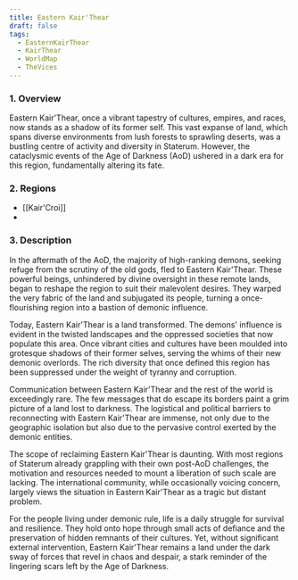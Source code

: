 ```yaml
---
title: Eastern Kair'Thear
draft: false
tags:
  - EasternKairThear
  - KairThear
  - WorldMap
  - TheVices
---
```

### 1. **Overview**

Eastern Kair'Thear, once a vibrant tapestry of cultures, empires, and races, now stands as a shadow of its former self. This vast expanse of land, which spans diverse environments from lush forests to sprawling deserts, was a bustling centre of activity and diversity in Staterum. However, the cataclysmic events of the Age of Darkness (AoD) ushered in a dark era for this region, fundamentally altering its fate.

### 2. **Regions**

- [[Kair'Croi]]
- 

### 3. **Description**

In the aftermath of the AoD, the majority of high-ranking demons, seeking refuge from the scrutiny of the old gods, fled to Eastern Kair'Thear. These powerful beings, unhindered by divine oversight in these remote lands, began to reshape the region to suit their malevolent desires. They warped the very fabric of the land and subjugated its people, turning a once-flourishing region into a bastion of demonic influence.

Today, Eastern Kair'Thear is a land transformed. The demons' influence is evident in the twisted landscapes and the oppressed societies that now populate this area. Once vibrant cities and cultures have been moulded into grotesque shadows of their former selves, serving the whims of their new demonic overlords. The rich diversity that once defined this region has been suppressed under the weight of tyranny and corruption.

Communication between Eastern Kair'Thear and the rest of the world is exceedingly rare. The few messages that do escape its borders paint a grim picture of a land lost to darkness. The logistical and political barriers to reconnecting with Eastern Kair'Thear are immense, not only due to the geographic isolation but also due to the pervasive control exerted by the demonic entities.

The scope of reclaiming Eastern Kair'Thear is daunting. With most regions of Staterum already grappling with their own post-AoD challenges, the motivation and resources needed to mount a liberation of such scale are lacking. The international community, while occasionally voicing concern, largely views the situation in Eastern Kair'Thear as a tragic but distant problem.

For the people living under demonic rule, life is a daily struggle for survival and resilience. They hold onto hope through small acts of defiance and the preservation of hidden remnants of their cultures. Yet, without significant external intervention, Eastern Kair'Thear remains a land under the dark sway of forces that revel in chaos and despair, a stark reminder of the lingering scars left by the Age of Darkness.